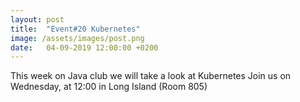 ```yaml
---
layout: post
title:  "Event#20 Kubernetes"
image: /assets/images/post.png
date:   04-09-2019 12:00:00 +0200
---
```

This week on Java club we will take a look at Kubernetes
Join us on Wednesday, at 12:00 in Long Island (Room 805)